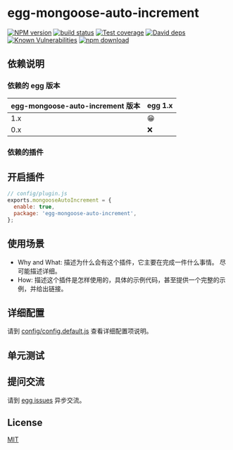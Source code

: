 # egg-mongoose-auto-increment

[![NPM version][npm-image]][npm-url]
[![build status][travis-image]][travis-url]
[![Test coverage][codecov-image]][codecov-url]
[![David deps][david-image]][david-url]
[![Known Vulnerabilities][snyk-image]][snyk-url]
[![npm download][download-image]][download-url]

[npm-image]: https://img.shields.io/npm/v/egg-mongoose-auto-increment.svg?style=flat-square
[npm-url]: https://npmjs.org/package/egg-mongoose-auto-increment
[travis-image]: https://img.shields.io/travis/eggjs/egg-mongoose-auto-increment.svg?style=flat-square
[travis-url]: https://travis-ci.org/eggjs/egg-mongoose-auto-increment
[codecov-image]: https://img.shields.io/codecov/c/github/eggjs/egg-mongoose-auto-increment.svg?style=flat-square
[codecov-url]: https://codecov.io/github/eggjs/egg-mongoose-auto-increment?branch=master
[david-image]: https://img.shields.io/david/eggjs/egg-mongoose-auto-increment.svg?style=flat-square
[david-url]: https://david-dm.org/eggjs/egg-mongoose-auto-increment
[snyk-image]: https://snyk.io/test/npm/egg-mongoose-auto-increment/badge.svg?style=flat-square
[snyk-url]: https://snyk.io/test/npm/egg-mongoose-auto-increment
[download-image]: https://img.shields.io/npm/dm/egg-mongoose-auto-increment.svg?style=flat-square
[download-url]: https://npmjs.org/package/egg-mongoose-auto-increment

<!--
Description here.
-->

## 依赖说明

### 依赖的 egg 版本

egg-mongoose-auto-increment 版本 | egg 1.x
--- | ---
1.x | 😁
0.x | ❌

### 依赖的插件
<!--

如果有依赖其它插件，请在这里特别说明。如

- security
- multipart

-->

## 开启插件

```js
// config/plugin.js
exports.mongooseAutoIncrement = {
  enable: true,
  package: 'egg-mongoose-auto-increment',
};
```

## 使用场景

- Why and What: 描述为什么会有这个插件，它主要在完成一件什么事情。
尽可能描述详细。
- How: 描述这个插件是怎样使用的，具体的示例代码，甚至提供一个完整的示例，并给出链接。

## 详细配置

请到 [config/config.default.js](config/config.default.js) 查看详细配置项说明。

## 单元测试

<!-- 描述如何在单元测试中使用此插件，例如 schedule 如何触发。无则省略。-->

## 提问交流

请到 [egg issues](https://github.com/eggjs/egg/issues) 异步交流。

## License

[MIT](LICENSE)
